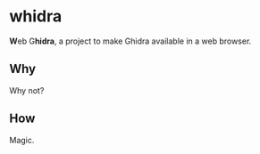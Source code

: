 # whidra
**W**eb G**hidra**, a project to make Ghidra available in a web browser.

## Why
Why not?

## How
Magic.
